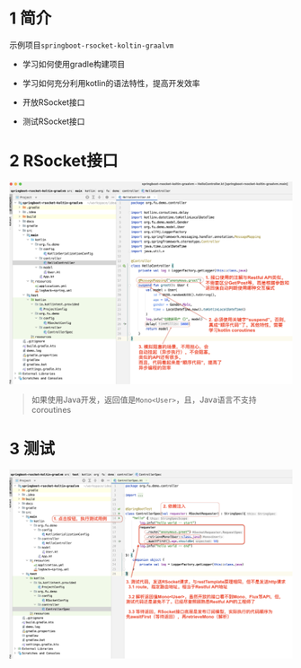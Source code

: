 # 1 简介

示例项目`springboot-rsocket-koltin-graalvm`

- 学习如何使用gradle构建项目

- 学习如何充分利用kotlin的语法特性，提高开发效率

- 开放RSocket接口

- 测试RSocket接口

# 2 RSocket接口

![](assets/2023-09-27-23-44-44-image.png)

> 如果使用Java开发，返回值是`Mono<User>`，且，Java语言不支持coroutines

# 3 测试

![](assets/2023-09-28-00-05-11-image.png)
